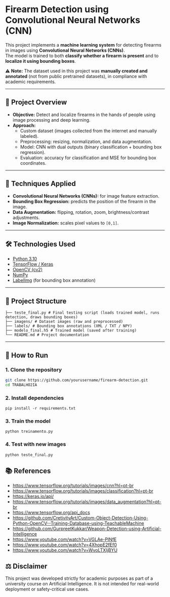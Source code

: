 # Firearm Detection using Convolutional Neural Networks (CNN)

This project implements a **machine learning system** for detecting firearms in images using **Convolutional Neural Networks (CNNs)**.  
The model is trained to both **classify whether a firearm is present** and to **localize it using bounding boxes**.

⚠️ **Note:** The dataset used in this project was **manually created and annotated** (not from public pretrained datasets), in compliance with academic requirements.

---

## 📌 Project Overview
- **Objective:** Detect and localize firearms in the hands of people using image processing and deep learning.  
- **Approach:**
  - Custom dataset (images collected from the internet and manually labeled).
  - Preprocessing: resizing, normalization, and data augmentation.
  - Model: CNN with dual outputs (binary classification + bounding box regression).
  - Evaluation: accuracy for classification and MSE for bounding box coordinates.

---

## 🧠 Techniques Applied
- **Convolutional Neural Networks (CNNs):** for image feature extraction.  
- **Bounding Box Regression:** predicts the position of the firearm in the image.  
- **Data Augmentation:** flipping, rotation, zoom, brightness/contrast adjustments.  
- **Image Normalization:** scales pixel values to `[0,1]`.  

---

## 🛠️ Technologies Used
- [Python 3.10](https://www.python.org/)  
- [TensorFlow / Keras](https://www.tensorflow.org/)  
- [OpenCV (cv2)](https://opencv.org/)  
- [NumPy](https://numpy.org/)  
- [LabelImg](https://github.com/heartexlabs/labelImg) (for bounding box annotation)  

---

## 📂 Project Structure

```├── treinamento.py # Training script (model definition, data augmentation, training loop)
├── teste_final.py # Final testing script (loads trained model, runs detection, draws bounding boxes)
├── imagens/ # Dataset images (raw and preprocessed)
├── labels/ # Bounding box annotations (XML / TXT / NPY)
├── modelo_final.h5 # Trained model (saved after training)
└── README.md # Project documentation
```

---

## 🚀 How to Run

### 1. Clone the repository
```bash
git clone https://github.com/yourusername/firearm-detection.git
cd TRABALHO2IA
```

### 2. Install dependencies

```
pip install -r requirements.txt
```

### 3. Train the model

```
python treinamento.py
```

### 4. Test with new images

```
python teste_final.py
```
## 📚 References

- https://www.tensorflow.org/tutorials/images/cnn?hl=pt-br
- https://www.tensorflow.org/tutorials/images/classification?hl=pt-br
- https://keras.io/api/
- https://www.tensorflow.org/tutorials/images/data_augmentation?hl=pt-br
- https://www.tensorflow.org/api_docs
- https://github.com/CretivityArt/Custom-Object-Detection-Using-Python-OpenCV--Training-Database-using-TeachableMachine
- https://github.com/GurpreetKukkar/Weapon-Detection-using-Artificial-Intelligence
- https://www.youtube.com/watch?v=VGLAe-PINfE
- https://www.youtube.com/watch?v=4XhopE2fEf0
- https://www.youtube.com/watch?v=WvoLTXIjBYU

## ⚖️ Disclaimer

This project was developed strictly for academic purposes as part of a university course on Artificial Intelligence.
It is not intended for real-world deployment or safety-critical use cases.
